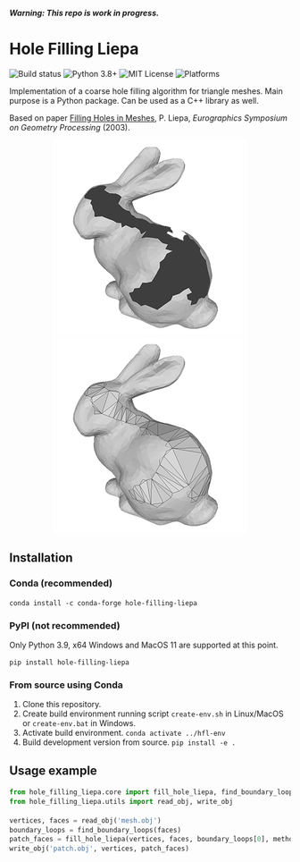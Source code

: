 ***Warning: This repo is work in progress.***

# Hole Filling Liepa

![Build status](https://github.com/russelmann/hole-filling-liepa/actions/workflows/python-package-conda.yml/badge.svg?event=push)
![Python 3.8+](https://img.shields.io/badge/python-3.8+-blue.svg)
![MIT License](https://img.shields.io/github/license/russelmann/hole-filling-liepa?color=informational)
![Platforms](https://img.shields.io/conda/pn/conda-forge/hole-filling-liepa)

Implementation of a coarse hole filling algorithm for triangle meshes. Main purpose is a Python package. Can be used as a C++ library as well.

Based on paper [Filling Holes in Meshes](https://diglib.eg.org/handle/10.2312/SGP.SGP03.200-206), P. Liepa, *Eurographics Symposium on Geometry Processing* (2003).


<p align="center">
  <img width="350" src="https://github.com/russelmann/hole-filling-liepa/blob/main/media/bunny-hole.png" alt="Bunny with hole">
  <img width="350" src="https://github.com/russelmann/hole-filling-liepa/blob/main/media/bunny-patched.png" alt="Patched Bunny">
</p>

## Installation

### Conda (recommended)

```
conda install -c conda-forge hole-filling-liepa
```

### PyPI (not recommended)

Only Python 3.9, x64 Windows and MacOS 11 are supported at this point.

```
pip install hole-filling-liepa
```

### From source using Conda

1. Clone this repository.
2. Create build environment running script `create-env.sh` in Linux/MacOS or `create-env.bat` in Windows.
3. Activate build environment. `conda activate ../hfl-env`
4. Build development version from source. `pip install -e .`

## Usage example

```python
from hole_filling_liepa.core import fill_hole_liepa, find_boundary_loops
from hole_filling_liepa.utils import read_obj, write_obj

vertices, faces = read_obj('mesh.obj')
boundary_loops = find_boundary_loops(faces)
patch_faces = fill_hole_liepa(vertices, faces, boundary_loops[0], method='angle')
write_obj('patch.obj', vertices, patch_faces)
```
